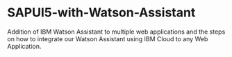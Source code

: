 # SAPUI5-with-Watson-Assistant
Addition of IBM Watson Assistant to multiple web applications and the steps on how to integrate our Watson Assistant using IBM Cloud to any Web Application.
